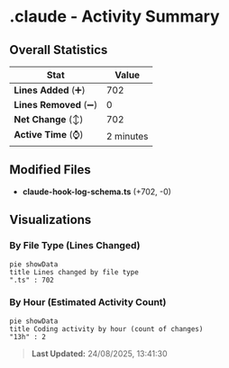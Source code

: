 # .claude - Activity Summary 

## Overall Statistics

| Stat                   | Value                                                             |
| ---------------------- | ----------------------------------------------------------------- |
| **Lines Added** (➕)   | 702                                          |
| **Lines Removed** (➖) | 0                                        |
| **Net Change** (↕)    | 702                |
| **Active Time** (⌚)   | 2 minutes |


## Modified Files
- **claude-hook-log-schema.ts** (+702, -0)

## Visualizations

### By File Type (Lines Changed)

```mermaid
pie showData
title Lines changed by file type
".ts" : 702
```

### By Hour (Estimated Activity Count)

```mermaid
pie showData
title Coding activity by hour (count of changes)
"13h" : 2
```


> **Last Updated:** 24/08/2025, 13:41:30